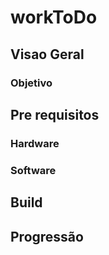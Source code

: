 # workToDo
## Visao Geral
### Objetivo
## Pre requisitos
### Hardware
### Software
## Build
## Progressão 
